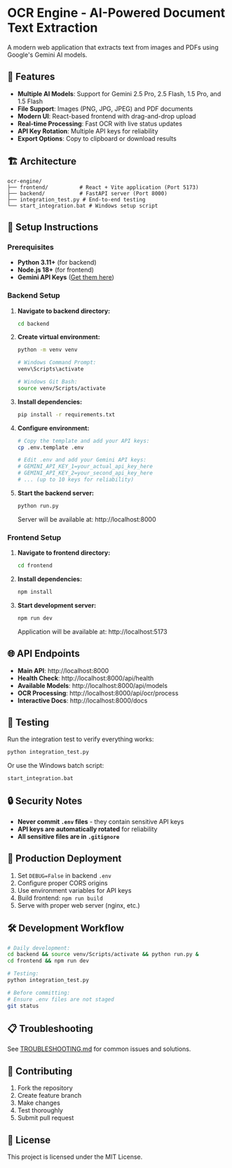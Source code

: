 # OCR Engine - AI-Powered Document Text Extraction

A modern web application that extracts text from images and PDFs using Google's Gemini AI models.

## 🚀 Features

- **Multiple AI Models**: Support for Gemini 2.5 Pro, 2.5 Flash, 1.5 Pro, and 1.5 Flash
- **File Support**: Images (PNG, JPG, JPEG) and PDF documents  
- **Modern UI**: React-based frontend with drag-and-drop upload
- **Real-time Processing**: Fast OCR with live status updates
- **API Key Rotation**: Multiple API keys for reliability
- **Export Options**: Copy to clipboard or download results

## 🏗️ Architecture

```
ocr-engine/
├── frontend/          # React + Vite application (Port 5173)
├── backend/           # FastAPI server (Port 8000)
├── integration_test.py # End-to-end testing
└── start_integration.bat # Windows setup script
```

## 🔧 Setup Instructions

### Prerequisites
- **Python 3.11+** (for backend)
- **Node.js 18+** (for frontend)  
- **Gemini API Keys** ([Get them here](https://makersuite.google.com/app/apikey))

### Backend Setup

1. **Navigate to backend directory:**
   ```bash
   cd backend
   ```

2. **Create virtual environment:**
   ```bash
   python -m venv venv
   
   # Windows Command Prompt:
   venv\Scripts\activate
   
   # Windows Git Bash:
   source venv/Scripts/activate
   ```

3. **Install dependencies:**
   ```bash
   pip install -r requirements.txt
   ```

4. **Configure environment:**
   ```bash
   # Copy the template and add your API keys:
   cp .env.template .env
   
   # Edit .env and add your Gemini API keys:
   # GEMINI_API_KEY_1=your_actual_api_key_here
   # GEMINI_API_KEY_2=your_second_api_key_here
   # ... (up to 10 keys for reliability)
   ```

5. **Start the backend server:**
   ```bash
   python run.py
   ```
   Server will be available at: http://localhost:8000

### Frontend Setup

1. **Navigate to frontend directory:**
   ```bash
   cd frontend
   ```

2. **Install dependencies:**
   ```bash
   npm install
   ```

3. **Start development server:**
   ```bash
   npm run dev
   ```
   Application will be available at: http://localhost:5173

## 🌐 API Endpoints

- **Main API**: http://localhost:8000
- **Health Check**: http://localhost:8000/api/health
- **Available Models**: http://localhost:8000/api/models  
- **OCR Processing**: http://localhost:8000/api/ocr/process
- **Interactive Docs**: http://localhost:8000/docs

## 🧪 Testing

Run the integration test to verify everything works:

```bash
python integration_test.py
```

Or use the Windows batch script:
```cmd
start_integration.bat
```

## 🔒 Security Notes

- **Never commit `.env` files** - they contain sensitive API keys
- **API keys are automatically rotated** for reliability
- **All sensitive files are in `.gitignore`**

## 🚀 Production Deployment

1. Set `DEBUG=False` in backend `.env`
2. Configure proper CORS origins
3. Use environment variables for API keys
4. Build frontend: `npm run build`
5. Serve with proper web server (nginx, etc.)

## 🛠️ Development Workflow

```bash
# Daily development:
cd backend && source venv/Scripts/activate && python run.py &
cd frontend && npm run dev

# Testing:
python integration_test.py

# Before committing:
# Ensure .env files are not staged
git status
```

## 📋 Troubleshooting

See [TROUBLESHOOTING.md](TROUBLESHOOTING.md) for common issues and solutions.

## 🤝 Contributing

1. Fork the repository
2. Create feature branch
3. Make changes
4. Test thoroughly  
5. Submit pull request

## 📄 License

This project is licensed under the MIT License.